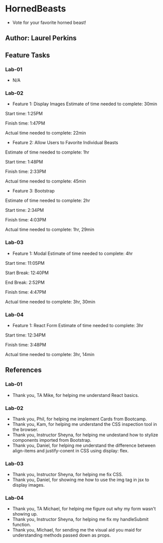 # HornedBeasts

* Vote for your favorite horned beast!

## Author: Laurel Perkins

## Feature Tasks

### Lab-01

* N/A

### Lab-02

* Feature 1: Display Images
Estimate of time needed to complete: 30min

Start time: 1:25PM

Finish time: 1:47PM

Actual time needed to complete: 22min

* Feature 2: Allow Users to Favorite Individual Beasts

Estimate of time needed to complete: 1hr

Start time: 1:48PM

Finish time: 2:33PM

Actual time needed to complete: 45min

* Feature 3: Bootstrap

Estimate of time needed to complete: 2hr

Start time: 2:34PM

Finish time: 4:03PM

Actual time needed to complete: 1hr, 29min

### Lab-03

* Feature 1: Modal
Estimate of time needed to complete: 4hr

Start time: 11:05PM

Start Break: 12:40PM

End Break: 2:52PM

Finish time: 4:47PM

Actual time needed to complete: 3hr, 30min

### Lab-04

* Feature 1: React Form
Estimate of time needed to complete: 3hr

Start time: 12:34PM

Finish time: 3:48PM

Actual time needed to complete: 3hr, 14min

## References

### Lab-01

* Thank you, TA Mike, for helping me understand React basics.

### Lab-02

* Thank you, Phil, for helping me implement Cards from Bootcamp.
* Thank you, Kam, for helping me understand the CSS inspection tool in the browser.
* Thank you, Instructor Sheyna, for helping me undestand how to stylize components imported from Bootstrap.
* Thank you, Daniel, for helping me understand the difference between align-items and justify-conent in CSS using display: flex.

### Lab-03

* Thank you, Instructor Sheyna, for helping me fix CSS.
* Thank you, Daniel, for showing me how to use the img tag in jsx to display images.

### Lab-04

* Thank you, TA Michael, for helping me figure out why my form wasn't showing up.
* Thank you, Instructor Sheyna, for helping me fix my handleSubmit function.
* Thank you, Michael, for sending me the visual aid you maid for understanding methods passed down as props.